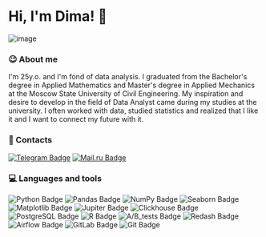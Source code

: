# Hi, I'm Dima! 👋
![image](https://github.com/bdi2503/bdi2503/assets/142053096/8b256b32-fa02-46c0-88bc-ce1de14057c9)




### :wink: About me
I'm 25y.o. and I'm fond of data analysis. I graduated from the Bachelor's degree in Applied Mathematics and Master's degree in Applied Mechanics at the Moscow State University of Civil Engineering. My inspiration and desire to develop in the field of Data Analyst came during my studies at the university. I often worked with data, studied statistics and realized that I like it and I want to connect my future with it.

### :email: Contacts
[![Telegram Badge](https://img.shields.io/badge/-Telegram-26A5E4?style=flat&logo=Telegram&logoColor=white)](https://t.me/burykin_di) 
[![Mail.ru Badge](https://img.shields.io/badge/-burykin.di@mail.ru-005FF9?style=flat&logo=maildotru&logoColor=white)](mailto:burykin.di@mail.ru)

### :computer: Languages and tools
![Python Badge](https://img.shields.io/badge/-Python-3776AB?style=plastic&logo=python&logoColor=white)
![Pandas Badge](https://img.shields.io/badge/-Pandas-150458?style=plastic&logo=pandas&logoColor=white)
![NumPy Badge](https://img.shields.io/badge/-NumPy-013243?style=plastic&logo=numpy&logoColor=white)
![Seaborn Badge](https://img.shields.io/badge/-Seaborn-002F55?style=plastic)
![Matplotlib Badge](https://img.shields.io/badge/-Matplotlib-26A5E4?style=plastic)
![Jupiter Badge](https://img.shields.io/badge/-Jupiter-F37626?style=plastic&logo=jupyter&logoColor=white)
![Clickhouse Badge](https://img.shields.io/badge/-Clickhouse-FFCC01?style=plastic&logo=clickhouse&logoColor=white)
![PostgreSQL Badge](https://img.shields.io/badge/-PostgreSQL-4169E1?style=plastic&logo=postgresql&logoColor=white)
![R Badge](https://img.shields.io/badge/-R-276DC3?style=plastic&logo=r&logoColor=white)
![A/B_tests Badge](https://img.shields.io/badge/-A/B_tests-DBD7D2?style=plastic)
![Redash Badge](https://img.shields.io/badge/-Redash-FF5349?style=plastic)
![Airflow Badge](https://img.shields.io/badge/-Airflow-017CEE?style=plastic&logo=apacheairflow&logoColor=white)
![GitLab Badge](https://img.shields.io/badge/-GitLab-FC6D26?style=plastic&logo=gitlab&logoColor=white)
![Git Badge](https://img.shields.io/badge/-Git-F05032?style=plastic&logo=git&logoColor=white)



<!--
**bdi2503/bdi2503** is a ✨ _special_ ✨ repository because its `README.md` (this file) appears on your GitHub profile.

Here are some ideas to get you started:

- 🔭 I’m currently working on ...
- 🌱 I’m currently learning ...
- 👯 I’m looking to collaborate on ...
- 🤔 I’m looking for help with ...
- 💬 Ask me about ...
- 📫 How to reach me: ...
- 😄 Pronouns: ...
- ⚡ Fun fact: ...
-->
